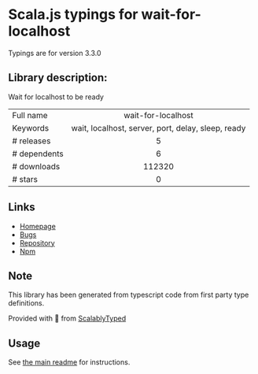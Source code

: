 
# Scala.js typings for wait-for-localhost

Typings are for version 3.3.0

## Library description:
Wait for localhost to be ready

|                    |                 |
| ------------------ | :-------------: |
| Full name          | wait-for-localhost |
| Keywords           | wait, localhost, server, port, delay, sleep, ready |
| # releases         | 5 |
| # dependents       | 6 |
| # downloads        | 112320 |
| # stars            | 0 |

## Links
- [Homepage](https://github.com/sindresorhus/wait-for-localhost#readme)
- [Bugs](https://github.com/sindresorhus/wait-for-localhost/issues)
- [Repository](https://github.com/sindresorhus/wait-for-localhost)
- [Npm](https://www.npmjs.com/package/wait-for-localhost)
    


## Note
This library has been generated from typescript code from first party type definitions.

Provided with :purple_heart: from [ScalablyTyped](https://github.com/oyvindberg/ScalablyTyped)

## Usage
See [the main readme](../../readme.md) for instructions.


